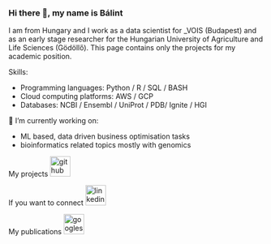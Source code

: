 ### Hi there 👋, my name is Bálint
I am from Hungary and I work as a data scientist for _VOIS (Budapest) and as an early stage researcher for the Hungarian University of Agriculture and Life Sciences (Gödöllő). This page contains only the projects for my academic position.

Skills:
- Programming languages: Python / R / SQL / BASH
- Cloud computing platforms: AWS / GCP
- Databases: NCBI / Ensembl / UniProt / PDB/  Ignite / HGI


🔭 I’m currently working on:
- ML based, data driven business optimisation tasks
- bioinformatics related topics mostly with genomics


My projects
            [<img src='https://cdn.jsdelivr.net/npm/simple-icons@3.0.1/icons/github.svg' alt='github' height='40'>](https://github.com/balintbiro)

If you want to connect
                      [<img src='https://cdn.jsdelivr.net/npm/simple-icons@3.0.1/icons/linkedin.svg' alt='linkedin' height='40'>](https://www.linkedin.com/in/biró-bálint-923b25168//) 

My publications
                [<img src='https://cdn.jsdelivr.net/npm/simple-icons@3.0.1/icons/googlescholar.svg' alt='googlescholar' height='40'>](https://scholar.google.com/citations?user=fHAcXy8AAAAJ&hl=hu&oi=ao)
